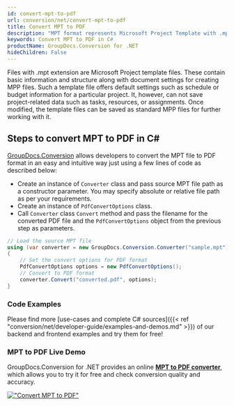 ```yaml
---
id: convert-mpt-to-pdf
url: conversion/net/convert-mpt-to-pdf
title: Convert MPT to PDF
description: "MPT format represents Microsoft Project Template with .mpt extension. Learn how to convert MPT to PDF file programmatically in C# language using GroupDocs.Conversion for .NET library."
keywords: Convert MPT to PDF in C#
productName: GroupDocs.Conversion for .NET
hideChildren: False
---
```


Files with .mpt extension are Microsoft Project template files. These contain basic information and structure along with document settings for creating MPP files. Such a template file offers default settings such as schedule or budget information for a particular project. It, however, can not save project-related data such as tasks, resources, or assignments. Once modified, the template files can be saved as standard MPP files for further working with it.

## Steps to convert MPT to PDF in C#

[GroupDocs.Conversion](https://products.groupdocs.com/conversion/net) allows developers to convert the MPT file to PDF format in an easy and intuitive way just using a few lines of code as described below:

* Create an instance of `Converter` class and pass source MPT file path as a constructor parameter. You may specify absolute or relative file path as per your requirements. 
* Create an instance of `PdfConvertOptions` class.
* Call `Converter` class `Convert` method and pass the filename for the converted PDF file and the `PdfConvertOptions` object from the previous step as parameters.

```csharp
// Load the source MPT file
using (var converter = new GroupDocs.Conversion.Converter("sample.mpt"))
{
    // Set the convert options for PDF format
    PdfConvertOptions options = new PdfConvertOptions();
    // Convert to PDF format
    converter.Convert("converted.pdf", options);
}
```

### Code Examples

Please find more [use-cases and complete C# sources]({{< ref "conversion/net/developer-guide/examples-and-demos.md" >}}) of our backend and frontend examples and try them for free!

### MPT to PDF Live Demo

GroupDocs.Conversion for .NET provides an online [**MPT to PDF converter**](https://products.groupdocs.app/conversion/mpt-to-pdf), which allows you to try it for free and check conversion quality and accuracy.

[!["Convert MPT to PDF"](conversion/net/images/convert-mpt-to-pdf.png)](https://products.groupdocs.app/conversion/mpt-to-pdf)